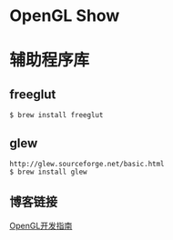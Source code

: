 # OpenGL Show



# 辅助程序库

## freeglut

	$ brew install freeglut


## glew

	http://glew.sourceforge.net/basic.html
	$ brew install glew



## 博客链接

[OpenGL开发指南](https://lucky521.github.io/blog/design/2017/11/21/opengl.html)